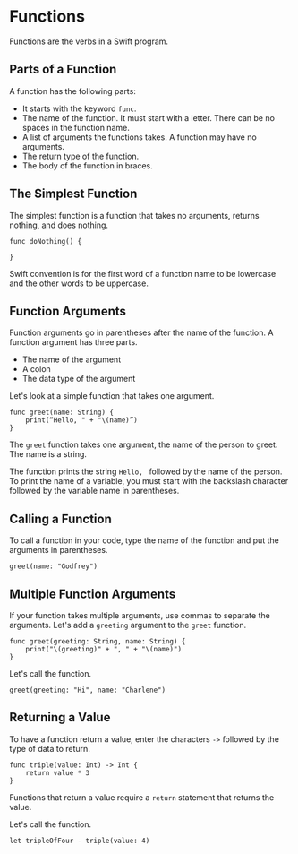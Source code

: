 # Functions

Functions are the verbs in a Swift program.

## Parts of a Function

A function has the following parts:

* It starts with the keyword `func`.
* The name of the function. It must start with a letter. There can be no spaces in the function name.
* A list of arguments the functions takes. A function may have no arguments.
* The return type of the function.
* The body of the function in braces.

## The Simplest Function

The simplest function is a function that takes no arguments, returns nothing, and does nothing.

	func doNothing() {

	}
	
Swift convention is for the first word of a function name to be lowercase and the other words to be uppercase.

## Function Arguments

Function arguments go in parentheses after the name of the function. A function argument has three parts.

* The name of the argument
* A colon
* The data type of the argument

Let's look at a simple function that takes one argument.

	func greet(name: String) {
		print(“Hello, " + "\(name)”)
	}

The `greet` function takes one argument, the name of the person to greet. The name is a string.

The function prints the string `Hello, ` followed by the name of the person. To print the name of a variable, you must start with the backslash character followed by the variable name in parentheses.

## Calling a Function

To call a function in your code, type the name of the function and put the arguments in parentheses.

	greet(name: "Godfrey")
	
## Multiple Function Arguments

If your function takes multiple arguments, use commas to separate the arguments. Let's add a `greeting` argument to the `greet` function.

	func greet(greeting: String, name: String) {
		print("\(greeting)" + ", " + "\(name)")
	}
	
Let's call the function.

	greet(greeting: "Hi", name: "Charlene")
	
## Returning a Value

To have a function return a value, enter the characters `->` followed by the type of data to return.

	func triple(value: Int) -> Int {
		return value * 3
	}

Functions that return a value require a `return` statement that returns the value.

Let's call the function.

	let tripleOfFour - triple(value: 4)
	
